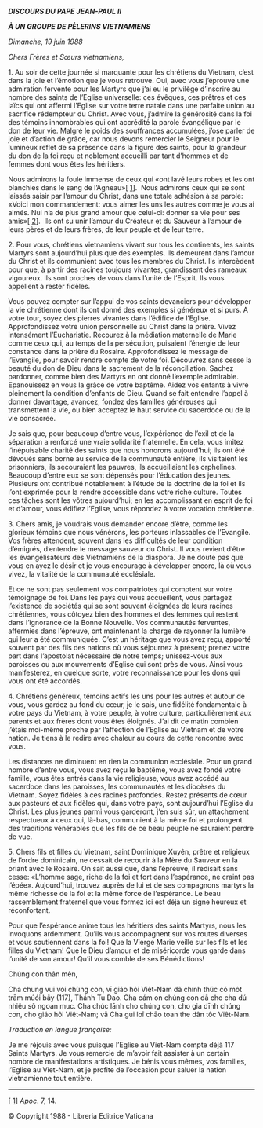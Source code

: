***DISCOURS DU PAPE JEAN-PAUL II***

***À UN GROUPE DE PÈLERINS VIETNAMIENS***

*Dimanche, 19 juin 1988*

*Chers Frères et Sœurs vietnamiens,*

1\. Au soir de cette journée si marquante pour les chrétiens du Vietnam, c’est dans la joie et l’émotion que je vous retrouve. Oui, avec vous j’éprouve une admiration fervente pour les Martyrs que j’ai eu le privilège d’inscrire au nombre des saints de l’Eglise universelle: ces évêques, ces prêtres et ces laïcs qui ont affermi l’Eglise sur votre terre natale dans une parfaite union au sacrifice rédempteur du Christ. Avec vous, j’admire la générosité dans la foi des témoins innombrables qui ont accrédité la parole évangélique par le don de leur vie. Malgré le poids des souffrances accumulées, j’ose parler de joie et d’action de grâce, car nous devons remercier le Seigneur pour le lumineux reflet de sa présence dans la figure des saints, pour la grandeur du don de la foi reçu et noblement accueilli par tant d’hommes et de femmes dont vous êtes les héritiers.

Nous admirons la foule immense de ceux qui «ont lavé leurs robes et les ont blanchies dans le sang de l’Agneau»\[ [1](#_ftn1 "")\].  Nous admirons ceux qui se sont laissés saisir par l’amour du Christ, dans une totale adhésion à sa parole: «Voici mon commandement: vous aimer les uns les autres comme je vous ai aimés. Nul n’a de plus grand amour que celui-ci: donner sa vie pour ses amis»\[ [2](#_ftn2 "")\].  Ils ont su unir l’amour du Créateur et du Sauveur à l’amour de leurs pères et de leurs frères, de leur peuple et de leur terre.

2\. Pour vous, chrétiens vietnamiens vivant sur tous les continents, les saints Martyrs sont aujourd’hui plus que des exemples. Ils demeurent dans l’amour du Christ et ils communient avec tous les membres du Christ. Ils intercèdent pour que, à partir des racines toujours vivantes, grandissent des rameaux vigoureux. Ils sont proches de vous dans l’unité de l’Esprit. Ils vous appellent à rester fidèles.

Vous pouvez compter sur l’appui de vos saints devanciers pour développer la vie chrétienne dont ils ont donné des exemples si généreux et si purs. A votre tour, soyez des pierres vivantes dans l’édifice de l’Eglise. Approfondissez votre union personnelle au Christ dans la prière. Vivez intensément l’Eucharistie. Recourez à la médiation maternelle de Marie comme ceux qui, au temps de la persécution, puisaient l’énergie de leur constance dans la prière du Rosaire. Approfondissez le message de l’Evangile, pour savoir rendre compte de votre foi. Découvrez sans cesse la beauté du don de Dieu dans le sacrement de la réconciliation. Sachez pardonner, comme bien des Martyrs en ont donné l’exemple admirable. Epanouissez en vous la grâce de votre baptême. Aidez vos enfants à vivre pleinement la condition d’enfants de Dieu. Quand se fait entendre l’appel à donner davantage, avancez, fondez des familles généreuses qui transmettent la vie, ou bien acceptez le haut service du sacerdoce ou de la vie consacrée.

Je sais que, pour beaucoup d’entre vous, l’expérience de l’exil et de la séparation a renforcé une vraie solidarité fraternelle. En cela, vous imitez l’inépuisable charité des saints que nous honorons aujourd’hui; ils ont été dévoués sans borne au service de la communauté entière, ils visitaient les prisonniers, ils secouraient les pauvres, ils accueillaient les orphelines. Beaucoup d’entre eux se sont dépensés pour l’éducation des jeunes. Plusieurs ont contribué notablement à l’étude de la doctrine de la foi et ils l’ont exprimée pour la rendre accessible dans votre riche culture. Toutes ces tâches sont les vôtres aujourd’hui; en les accomplissant en esprit de foi et d’amour, vous édifiez l’Eglise, vous répondez à votre vocation chrétienne.

3\. Chers amis, je voudrais vous demander encore d’être, comme les glorieux témoins que nous vénérons, les porteurs inlassables de l’Evangile. Vos frères attendent, souvent dans les difficultés de leur condition d’émigrés, d’entendre le message sauveur du Christ. Il vous revient d’être les évangélisateurs des Vietnamiens de la diaspora. Je ne doute pas que vous en ayez le désir et je vous encourage à développer encore, là où vous vivez, la vitalité de la communauté ecclésiale.

Et ce ne sont pas seulement vos compatriotes qui comptent sur votre témoignage de foi. Dans les pays qui vous accueillent, vous partagez l’existence de sociétés qui se sont souvent éloignées de leurs racines chrétiennes, vous côtoyez bien des hommes et des femmes qui restent dans l’ignorance de la Bonne Nouvelle. Vos communautés ferventes, affermies dans l’épreuve, ont maintenant la charge de rayonner la lumière qui leur a été communiquée. C’est un héritage que vous avez reçu, apporté souvent par des fils des nations où vous séjournez à présent; prenez votre part dans l’apostolat nécessaire de notre temps; unissez-vous aux paroisses ou aux mouvements d’Eglise qui sont près de vous. Ainsi vous manifesterez, en quelque sorte, votre reconnaissance pour les dons qui vous ont été accordés.

4\. Chrétiens généreux, témoins actifs les uns pour les autres et autour de vous, vous gardez au fond du cœur, je le sais, une fidélité fondamentale à votre pays du Vietnam, à votre peuple, à votre culture, particulièrement aux parents et aux frères dont vous êtes éloignés. J’ai dit ce matin combien j’étais moi-même proche par l’affection de l’Eglise au Vietnam et de votre nation. Je tiens à le redire avec chaleur au cours de cette rencontre avec vous.

Les distances ne diminuent en rien la communion ecclésiale. Pour un grand nombre d’entre vous, vous avez reçu le baptême, vous avez fondé votre famille, vous êtes entrés dans la vie religieuse, vous avez accédé au sacerdoce dans les paroisses, les communautés et les diocèses du Vietnam. Soyez fidèles à ces racines profondes. Restez présents de cœur aux pasteurs et aux fidèles qui, dans votre pays, sont aujourd’hui l’Eglise du Christ. Les plus jeunes parmi vous garderont, j’en suis sûr, un attachement respectueux à ceux qui, là-bas, communient à la même foi et prolongent des traditions vénérables que les fils de ce beau peuple ne sauraient perdre de vue.

5\. Chers fils et filles du Vietnam, saint Dominique Xuyên, prêtre et religieux de l’ordre dominicain, ne cessait de recourir à la Mère du Sauveur en la priant avec le Rosaire. On sait aussi que, dans l’épreuve, il redisait sans cesse: «L’homme sage, riche de la foi et fort dans l’espérance, ne craint pas l’épée». Aujourd’hui, trouvez auprès de lui et de ses compagnons martyrs la même richesse de la foi et la même force de l’espérance. Le beau rassemblement fraternel que vous formez ici est déjà un signe heureux et réconfortant.

Pour que l’espérance anime tous les héritiers des saints Martyrs, nous les invoquons ardemment. Qu’ils vous accompagnent sur vos routes diverses et vous soutiennent dans la foi! Que la Vierge Marie veille sur les fils et les filles du Vietnam! Que le Dieu d’amour et de miséricorde vous garde dans l’unité de son amour! Qu’il vous comble de ses Bénédictions!

Chúng con thân mên,

Cha chung vui vói chùng con, vī giáo hôi Viêt-Nam dã chính thúc có môt trām múói bãy (117), Thánh Tu Dao. Cha cám on chúng con dã cho cha dú nhiêu sô ngoan muc. Cha chúc lānh cho chúng con, cho gia dīnh chúng con, cho giáo hôi Viêt-Nam; vā Cha gui loī chāo toan the dân tôc Viêt-Nam.

*Traduction en langue française:*

Je me réjouis avec vous puisque l’Eglise au Viet-Nam compte déjà 117 Saints Martyrs. Je vous remercie de m’avoir fait assister à un certain nombre de manifestations artistiques. Je bénis vous mêmes, vos familles, l’Eglise au Viet-Nam, et je profite de l’occasion pour saluer la nation vietnamienne tout entière.

* * *

\[ [1](#_ftnref1 "")\] *Apoc*. 7, 14.

© Copyright 1988 - Libreria Editrice Vaticana